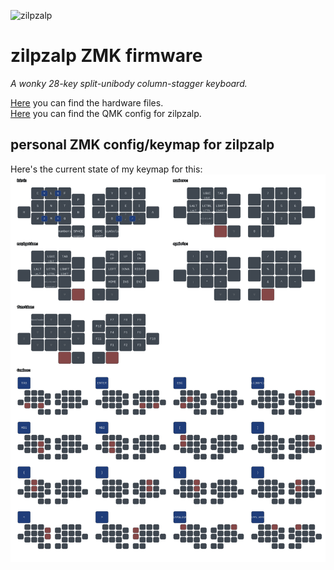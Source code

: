 ![zilpzalp](https://github.com/kilipan/zilpzalp/blob/main/img/zilpzalp_photo.jpg?raw=true)

# zilpzalp ZMK firmware

_A wonky 28-key split-unibody column-stagger keyboard._

[Here](https://github.com/kilipan/zilpzalp) you can find the hardware files.\
[Here](https://github.com/kilipan/qmk-config-zilpzalp) you can find the QMK config for zilpzalp.

## personal ZMK config/keymap for zilpzalp

Here's the current state of my keymap for this:
![keymap_drawer_representation](./documentation/zz_keymap_il.svg?raw=true "keymap representation")
